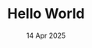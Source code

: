---
layout: post
date: 14 Apr 2025
title: Hello World
place: Somewhere
excerpt: This is a demo post showing the image description features
card-image: 0
banner-image: 0
banner-offset: 60
gallery:
  - image: https://img.noobzone.ru/getimg.php?url=https://i.imgur.com/zIcnrJH.png
    description: "This is the <strong>first image</strong> with bold text"
  - image: https://raw.githubusercontent.com/wzwtt/sample-images/main/IMG_0124.JPEG
    description: "This is the <em>second image</em> with italic text"
  - image: https://wsrv.nl/lichtenstein.jpg
    # No description, showing optional feature
  - image: https://wsrv.nl/puppy.jpg
    description: "This is the fourth image with a <a href='https://example.com'>link</a>"
  - image: https://wsrv.nl/transparency_demo.png
    description: "This is the fifth image with <span style='color: red;'>colored text</span>"
  - image: https://raw.githubusercontent.com/wzwtt/sample-images/main/IMG_3515.HEIC
    description: "This is the<br>sixth image<br>with multiple lines"
---